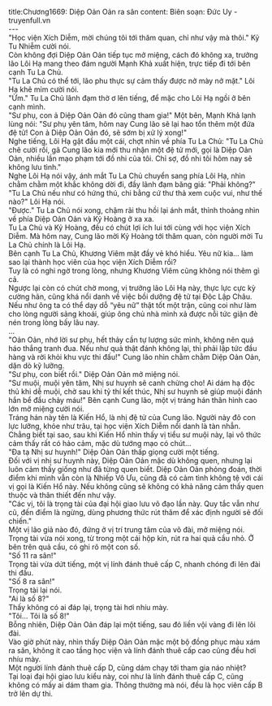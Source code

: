 title:Chương1669: Diệp Oản Oản ra sân
content:
Biên soạn: Đức Uy - truyenfull.vn<br>---<br>"Học viện Xích Diễm, mời chúng tôi tới thăm quan, chỉ như vậy mà thôi." Kỷ Tu Nhiễm cười nói.<br>Còn không đợi Diệp Oản Oản tiếp tục mở miệng, cách đó không xa, trưởng lão Lôi Hạ mang theo đám người Mạnh Khả xuất hiện, trực tiếp đi tới bên cạnh Tu La Chủ.<br>"Tu La Chủ có thể tới, lão phu thực sự cảm thấy được nở mày nở mặt." Lôi Hạ khẽ mỉm cười nói.<br>"Ừm." Tu La Chủ lãnh đạm thờ ơ lên tiếng, để mặc cho Lôi Hạ ngồi ở bên cạnh mình.<br>"Sư phụ, con ả Diệp Oản Oản đó cũng tham gia!" Một bên, Mạnh Khả lạnh lùng nói: "Sư phụ yên tâm, hôm nay Cung lão sẽ lại hao tổn thêm một đứa đệ tử! Con ả Diệp Oản Oản đó, sẽ sớm bị xử lý xong!"<br>Nghe tiếng, Lôi Hạ gật đầu một cái, chợt nhìn về phía Tu La Chủ: "Tu La Chủ chê cười rồi, gã Cung lão kia mới thu nhận một đệ tử mới, gọi là Diệp Oản Oản, nhiều lần mạo phạm tới đồ nhi của tôi. Chỉ sợ, đồ nhi tôi hôm nay sẽ không lưu tình."<br>Nghe Lôi Hạ nói vậy, ánh mắt Tu La Chủ chuyển sang phía Lôi Hạ, nhìn chằm chằm một khắc không dời đi, đầy lãnh đạm băng giá: "Phải không?"<br>"Tu La Chủ nếu như có hứng thú, chi bằng cứ thư thả xem cuộc vui, như thế nào?" Lôi Hạ nói.<br>"Được." Tu La Chủ nói xong, chậm rãi thu hồi lại ánh mắt, thỉnh thoảng nhìn về phía Diệp Oản Oản và Kỷ Hoàng ở xa xa.<br>Tu La Chủ và Kỷ Hoàng, đều có chút lợi ích lui tới cùng với học viện Xích Diễm. Mà hôm nay, Cung lão mời Kỷ Hoàng tới thăm quan, còn người mời Tu La Chủ chính là Lôi Hạ.<br>Bên cạnh Tu La Chủ, Khương Viêm mặt đầy vẻ khó hiểu. Yêu nữ kia... làm sao lại thành học viên của học viện Xích Diễm rồi?<br>Tuy là có nghi ngờ trong lòng, nhưng Khương Viêm cũng không nói thêm gì cả.<br>Ngược lại còn có chút chờ mong, vị trưởng lão Lôi Hạ này, thực lực cực kỳ cường hãn, cũng khá nổi danh về việc bồi dưỡng đệ tử tại Độc Lập Châu. Nếu như ông ta có thể dạy dỗ “yêu nữ” thật tốt một trận, cũng coi như làm cho lòng người sảng khoái, giúp ông chủ nhà mình xả được nỗi tức giận đè nén trong lòng bấy lâu nay.<br>...<br>"Oản Oản, nhớ lời sư phụ, hết thảy cần tự lượng sức mình, không nên quá háo thắng tranh đua. Nếu như quả thật đánh không lại, thì phải lập tức đầu hàng và rời khỏi khu vực thi đấu!" Cung lão nhìn chằm chằm Diệp Oản Oản, dặn dò kỹ lưỡng.<br>"Sư phụ, con biết rồi." Diệp Oản Oản mở miệng nói.<br>"Sư muội, muội yên tâm, Nhị sư huynh sẽ canh chừng cho! Ai dám hạ độc thủ khi dễ muội, chờ sau khi tỷ thí kết thúc, Nhị sư huynh sẽ giúp muội đánh hắn bể đầu chảy máu!" Bên cạnh Cung lão, một vị tráng hán thân hình cao lớn mở miệng cười nói.<br>Tráng hán này tên là Kiến Hổ, là nhị đệ tử của Cung lão. Người này đô con lực lưỡng, khỏe như trâu, tại học viện Xích Diễm nổi danh là tàn nhẫn.<br>Chẳng biết tại sao, sau khi Kiến Hổ nhìn thấy vị tiểu sư muội này, lại vô thức cảm thấy rất có hảo cảm, mặc dù tướng mạo có chút...<br>"Đa tạ Nhị sư huynh!" Diệp Oản Oản thấp giọng cười một tiếng.<br>Đối với vị nhị sư huynh này, Diệp Oản Oản mặc dù không quen, nhưng lại luôn cảm thấy giống như đã từng quen biết. Diệp Oản Oản phỏng đoán, thời điểm khi mình vẫn còn là Nhiếp Vô Ưu, cũng đã có cảm tình không tệ với cái vị gọi là Kiến Hổ này. Nếu không cũng sẽ không có khả năng cảm thấy quen thuộc và thân thiết đến như vậy.<br>"Các vị, tôi là trọng tài của đại hội giao lưu võ đạo lần này. Quy tắc vẫn như cũ, đến điểm là ngừng, dùng phương thức rút thăm để xác định người sẽ đối chiến."<br>Một vị lão giả nào đó, đứng ở vị trí trung tâm của võ đài, mở miệng nói.<br>Trọng tài vừa nói xong, từ trong một cái hộp kín, rút ra hai quả cầu nhỏ. Ở bên trên quả cầu, có ghi rõ một con số.<br>"Số 11 ra sân!"<br>Trọng tài vừa dứt tiếng, một vị lính đánh thuê cấp C, nhanh chóng đi lên đài thi đấu.<br>"Số 8 ra sân!"<br>Trọng tài lại nói.<br>"Ai là số 8?"<br>Thấy không có ai đáp lại, trọng tài hơi nhíu mày.<br>"Tôi... Tôi là số 8!"<br>Bỗng nhiên, Diệp Oản Oản đáp lại một tiếng, sau đó liền vội vàng đi lên lôi đài.<br>Vào giờ phút này, nhìn thấy Diệp Oản Oản mặc một bộ đồng phục màu xám ra sân, không ít cao tầng học viện và lính đánh thuê cấp cao cũng đều hơi nhíu mày.<br>Một người lính đánh thuê cấp D, cũng dám chạy tới tham gia náo nhiệt?<br>Tại loại đại hội giao lưu kiểu này, coi như là lính đánh thuê cấp C, cũng không có mấy ai dám tham gia. Thông thường mà nói, đều là học viên cấp B trở lên dự thi.